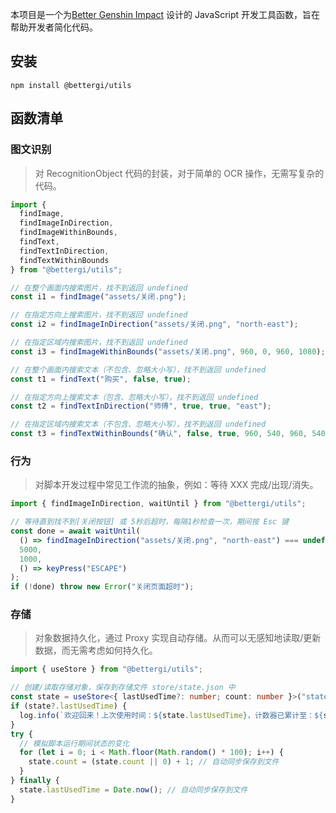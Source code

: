 本项目是一个为[Better Genshin Impact](https://github.com/babalae/better-genshin-impact) 设计的 JavaScript 开发工具函数，旨在帮助开发者简化代码。

## 安装

```shell
npm install @bettergi/utils
```

## 函数清单

### 图文识别

> 对 RecognitionObject 代码的封装，对于简单的 OCR 操作，无需写复杂的代码。

```ts
import {
  findImage,
  findImageInDirection,
  findImageWithinBounds,
  findText,
  findTextInDirection,
  findTextWithinBounds
} from "@bettergi/utils";

// 在整个画面内搜索图片，找不到返回 undefined
const i1 = findImage("assets/关闭.png");

// 在指定方向上搜索图片，找不到返回 undefined
const i2 = findImageInDirection("assets/关闭.png", "north-east");

// 在指定区域内搜索图片，找不到返回 undefined
const i3 = findImageWithinBounds("assets/关闭.png", 960, 0, 960, 1080);

// 在整个画面内搜索文本（不包含、忽略大小写），找不到返回 undefined
const t1 = findText("购买", false, true);

// 在指定方向上搜索文本（包含、忽略大小写），找不到返回 undefined
const t2 = findTextInDirection("师傅", true, true, "east");

// 在指定区域内搜索文本（不包含、忽略大小写），找不到返回 undefined
const t3 = findTextWithinBounds("确认", false, true, 960, 540, 960, 540);
```

### 行为

> 对脚本开发过程中常见工作流的抽象，例如：等待 XXX 完成/出现/消失。

```ts
import { findImageInDirection, waitUntil } from "@bettergi/utils";

// 等待直到找不到[关闭按钮] 或 5秒后超时，每隔1秒检查一次，期间按 Esc 键
const done = await waitUntil(
  () => findImageInDirection("assets/关闭.png", "north-east") === undefined,
  5000,
  1000,
  () => keyPress("ESCAPE")
);
if (!done) throw new Error("关闭页面超时");
```

### 存储

> 对象数据持久化，通过 Proxy 实现自动存储。从而可以无感知地读取/更新数据，而无需考虑如何持久化。

```ts
import { useStore } from "@bettergi/utils";

// 创建/读取存储对象，保存到存储文件 store/state.json 中
const state = useStore<{ lastUsedTime?: number; count: number }>("state");
if (state?.lastUsedTime) {
  log.info(`欢迎回来！上次使用时间：${state.lastUsedTime}，计数器已累计至：${state.count}`);
}
try {
  // 模拟脚本运行期间状态的变化
  for (let i = 0; i < Math.floor(Math.random() * 100); i++) {
    state.count = (state.count || 0) + 1; // 自动同步保存到文件
  }
} finally {
  state.lastUsedTime = Date.now(); // 自动同步保存到文件
}
```
